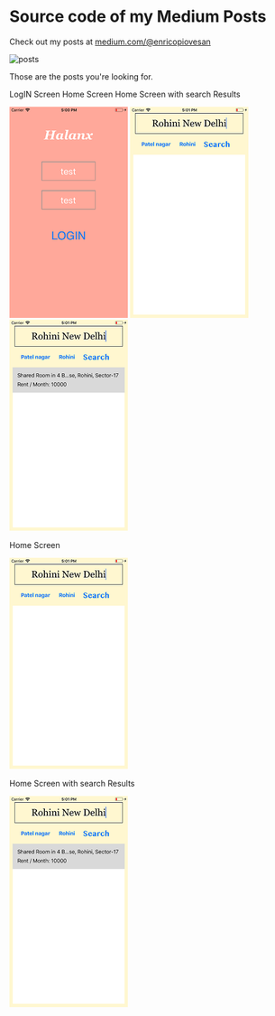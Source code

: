# Source code of my Medium Posts

Check out my posts at [medium.com/@enricopiovesan](https://medium.com/@enricopiovesan)

![posts](https://cdn-images-1.medium.com/max/800/1*eJDM-QO1fN4gV5gU85ldcA.gif)

Those are the posts you're looking for.


LogIN Screen                              Home Screen       Home Screen with search Results       

![ScreenShot1](sketchs/Simulator-ScreenShot-iPhone8-2019-08-01at-17.00.35.png)  ![ScreenShot1](sketchs/Simulator-ScreenShot-iPhone8-2019-08-01at-17.01.02.png)  ![ScreenShot1](sketchs/Simulator-ScreenShot-iPhone8-2019-08-01at-17.01.24.png)


Home Screen

![ScreenShot1](sketchs/Simulator-ScreenShot-iPhone8-2019-08-01at-17.01.02.png)


Home Screen with search Results

![ScreenShot1](sketchs/Simulator-ScreenShot-iPhone8-2019-08-01at-17.01.24.png)
